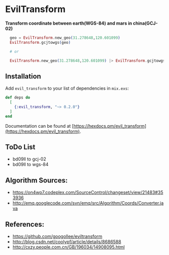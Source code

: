# EvilTransform

**Transform coordinate between earth(WGS-84) and mars in china(GCJ-02)**

```elixir
  geo = EvilTransform.new_geo(31.278648,120.601099)
  EvilTransform.gcjtowgs(geo)

  # or 

  EvilTransform.new_geo(31.278648,120.601099) |> EvilTransform.gcjtowgs()

```

## Installation

Add `evil_transform` to your list of dependencies in `mix.exs`:

```elixir
def deps do
  [
    {:evil_transform, "~> 0.2.0"}
  ]
end
```

Documentation can
be found at [https://hexdocs.pm/evil_transform](https://hexdocs.pm/evil_transform).

## ToDo List

 - bd09ll to gcj-02
 - bd09ll to wgs-84

## Algorithm Sources:

 - https://on4wp7.codeplex.com/SourceControl/changeset/view/21483#353936
 - http://emq.googlecode.com/svn/emq/src/Algorithm/Coords/Converter.java

## References:

 - https://github.com/googollee/eviltransform
 - http://blog.csdn.net/coolypf/article/details/8686588
 - http://cxzy.people.com.cn/GB/196034/14908095.html



